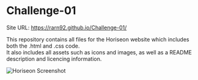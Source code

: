 # Challenge-01
Site URL:
https://rarn92.github.io/Challenge-01/

This repository contains all files for the Horiseon website which includes both the .html and .css code.<br>
It also includes all assets such as icons and images, as well as a README description and licencing information.
 
![Horiseon Screenshot](https://user-images.githubusercontent.com/106767290/174397751-244d5f9a-aecd-40ff-8a8f-dce83c6490c0.PNG)
